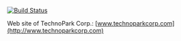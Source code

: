 [![Build Status](https://travis-ci.org/tpc2/technoparkcorp.com.svg?branch=master)](https://travis-ci.org/tpc2/technoparkcorp.com)

Web site of TechnoPark Corp.: [www.technoparkcorp.com](http://www.technoparkcorp.com)

